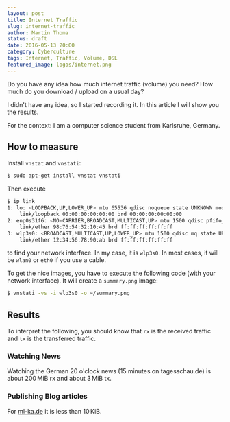 ```yaml
---
layout: post
title: Internet Traffic
slug: internet-traffic
author: Martin Thoma
status: draft
date: 2016-05-13 20:00
category: Cyberculture
tags: Internet, Traffic, Volume, DSL
featured_image: logos/internet.png
---
```

Do you have any idea how much internet traffic (volume) you need? How much do
you download / upload on a usual day?

I didn't have any idea, so I started recording it. In this article I will show
you the results.

For the context: I am a computer science student from Karlsruhe, Germany.


## How to measure

Install `vnstat` and `vnstati`:

```bash
$ sudo apt-get install vnstat vnstati
```

Then execute

```bash
$ ip link
1: lo: <LOOPBACK,UP,LOWER_UP> mtu 65536 qdisc noqueue state UNKNOWN mode DEFAULT group default qlen 1
    link/loopback 00:00:00:00:00:00 brd 00:00:00:00:00:00
2: enp0s31f6: <NO-CARRIER,BROADCAST,MULTICAST,UP> mtu 1500 qdisc pfifo_fast state DOWN mode DEFAULT group default qlen 1000
    link/ether 98:76:54:32:10:45 brd ff:ff:ff:ff:ff:ff
3: wlp3s0: <BROADCAST,MULTICAST,UP,LOWER_UP> mtu 1500 qdisc mq state UP mode DORMANT group default qlen 1000
    link/ether 12:34:56:78:90:ab brd ff:ff:ff:ff:ff:ff
```

to find your network interface. In my case, it is `wlp3s0`. In most cases, it
will be `wlan0` or `eth0` if you use a cable.

To get the nice images, you have to execute the following code (with your
network interface). It will create a `summary.png` image:

```bash
$ vnstati -vs -i wlp3s0 -o ~/summary.png
```


## Results

To interpret the following, you should know that `rx` is the received traffic
and `tx` is the transferred traffic.

### Watching News

Watching the German 20 o'clock news (15 minutes on tagesschau.de) is about
200&thinsp;MiB rx and about 3&thinsp;MiB tx.


### Publishing Blog articles

For [ml-ka.de](https://ml-ka.de/) it is less than 10&thinsp;KiB.
